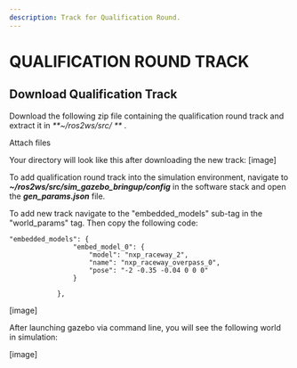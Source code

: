 ```yaml
---
description: Track for Qualification Round.
---
```


# QUALIFICATION ROUND TRACK

## Download Qualification Track

Download the following zip file containing the qualification round track and extract it in _**\~/ros2ws/src/ **_ .

Attach files

Your directory will look like this after downloading the new track: 
[image]

To add qualification round track into the simulation environment, navigate to _**\~/ros2ws/src/sim\_gazebo\_bringup/config**_ in the software stack and open the _**gen\_params.json**_ file.

To add new track navigate to the "embedded\_models" sub-tag in the "world\_params" tag. Then copy the following code:

```
"embedded_models": {
				"embed_model_0": {
					"model": "nxp_raceway_2",
					"name": "nxp_raceway_overpass_0",
					"pose": "-2 -0.35 -0.04 0 0 0"
				}
		
			},
```
[image]

 After launching gazebo via command line, you will see the following world in simulation:
 
 [image]
